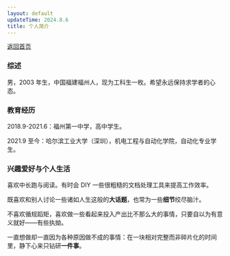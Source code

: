 ```yaml
---
layout: default
updateTime: 2024.8.6
title: 个人简介
---
```


[返回首页](./)   

### 综述

男，2003 年生，中国福建福州人，现为工科生一枚。希望永远保持求学者的心态。

###  教育经历

2018.9-2021.6：福州第一中学，高中学生。

2021.9 至今：哈尔滨工业大学（深圳），机电工程与自动化学院，自动化专业学生。

### 兴趣爱好与个人生活

喜欢中长跑与阅读。有时会 DIY 一些很粗糙的文档处理工具来提高工作效率。

既喜欢和别人讨论一些诸如人生这般的**大话题**，也常为一些**细节**绞尽脑汁。

不喜欢循规蹈矩，喜欢做一些看起来投入产出比不那么大的事情，只要自以为有意义就好——有些执拗。

一直想做却一直因为各种原因做不成的事情：在一块相对完整而非碎片化的时间里，静下心来只钻研**一件事**。
